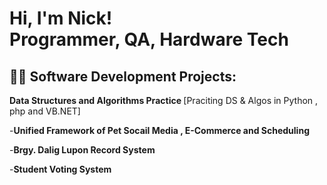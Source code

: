 <h1>Hi, I'm Nick! <br/>Programmer, QA, Hardware Tech</h1>

<h2>👨‍💻 Software Development Projects:</h2>

 <b>Data Structures and Algorithms Practice </b>
  [Praciting DS & Algos in Python , php and VB.NET]

-<b>Unified Framework of Pet Socail Media , E-Commerce and Scheduling</b>

-<b>Brgy. Dalig Lupon Record System</b>

-<b>Student Voting System</b>
 


